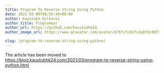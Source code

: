 ```yaml
---
title: Program To Reverse String Using Python
date: 2021-03-08T06:55:46+00:00
author: Kaustubh Kulkarni
author_title: Programmer
author_url: https://github.com/kaustubhk24
author_image_url: https://www.gravatar.com/avatar/b76fcfc82fc2e8fdc8075636f1735f61?s=200

slug: /program-to-reverse-string-using-python/
---
```

The article has been moved to https://blog.kaustubhk24.com/2021/03/program-to-reverse-string-using-python.html